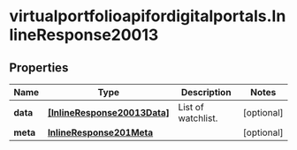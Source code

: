 # virtualportfolioapifordigitalportals.InlineResponse20013

## Properties

Name | Type | Description | Notes
------------ | ------------- | ------------- | -------------
**data** | [**[InlineResponse20013Data]**](InlineResponse20013Data.md) | List of watchlist. | [optional] 
**meta** | [**InlineResponse201Meta**](InlineResponse201Meta.md) |  | [optional] 


